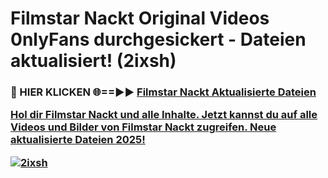 # Filmstar Nackt Original Videos 0nlyFans durchgesickert - Dateien aktualisiert! (2ixsh)

<h3>🔴 HIER KLICKEN 🌐==►► <a href="https://tinyurl.com/h6vf6nb8" rel="nofollow">Filmstar Nackt Aktualisierte Dateien

Hol dir Filmstar Nackt und alle Inhalte. Jetzt kannst du auf alle Videos und Bilder von Filmstar Nackt zugreifen. Neue aktualisierte Dateien 2025!

[![2ixsh](https://i.imgur.com/sD4kR3V.gif)](https://tinyurl.com/h6vf6nb8)
